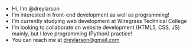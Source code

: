 -  Hi, I’m @dreylarson
-  I’m interested in front-end development as well as programming!
-  I’m currently studying web development at Wiregrass Technical College
-  I’m looking to collaborate on website development (HTML5, CSS, JS) mainly, but I love programming (Python) practice!
-  You can reach me at dreylarson@gmail.com

<!---
dreylarson/dreylarson is a ✨ special ✨ repository because its `README.md` (this file) appears on your GitHub profile.
You can click the Preview link to take a look at your changes.
--->
